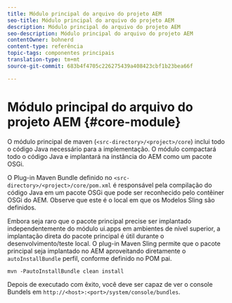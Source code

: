 ```yaml
---
title: Módulo principal do arquivo do projeto AEM
seo-title: Módulo principal do arquivo do projeto AEM
description: Módulo principal do arquivo do projeto AEM
seo-description: Módulo principal do arquivo do projeto AEM
contentOwner: bohnerd
content-type: referência
topic-tags: componentes principais
translation-type: tm+mt
source-git-commit: 683b4f4705c226275439a408423cbf1b23bea66f

---
```



# Módulo principal do arquivo do projeto AEM {#core-module}

O módulo principal de maven (`<src-directory>/<project>/core`) inclui todo o código Java necessário para a implementação. O módulo compactará todo o código Java e implantará na instância do AEM como um pacote OSGi.

O Plug-in Maven Bundle definido no `<src-directory>/<project>/core/pom.xml` é responsável pela compilação do código Java em um pacote OSGi que pode ser reconhecido pelo contêiner OSGi do AEM. Observe que este é o local em que os Modelos Sling são definidos.

Embora seja raro que o pacote principal precise ser implantado independentemente do módulo ui.apps em ambientes de nível superior, a implantação direta do pacote principal é útil durante o desenvolvimento/teste local. O plug-in Maven Sling permite que o pacote principal seja implantado no AEM aproveitando diretamente o `autoInstallBundle` perfil, conforme definido no POM [](overview.md#parent-pom)pai.

```
mvn -PautoInstallBundle clean install
```

Depois de executado com êxito, você deve ser capaz de ver o console Bundels em `http://<host>:<port>/system/console/bundles`.
